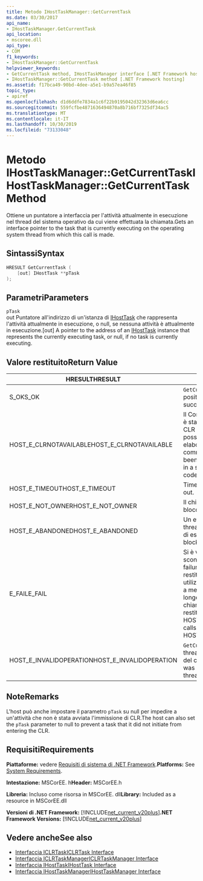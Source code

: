 ```yaml
---
title: Metodo IHostTaskManager::GetCurrentTask
ms.date: 03/30/2017
api_name:
- IHostTaskManager.GetCurrentTask
api_location:
- mscoree.dll
api_type:
- COM
f1_keywords:
- IHostTaskManager::GetCurrentTask
helpviewer_keywords:
- GetCurrentTask method, IHostTaskManager interface [.NET Framework hosting]
- IHostTaskManager::GetCurrentTask method [.NET Framework hosting]
ms.assetid: f17bca49-90bd-4dee-a5e1-b9a57ea46f85
topic_type:
- apiref
ms.openlocfilehash: d1d6ddfe7834a1c6f22b9195042d32363d6ea6cc
ms.sourcegitcommit: 559fcfbe4871636494870a8b716bf7325df34ac5
ms.translationtype: MT
ms.contentlocale: it-IT
ms.lasthandoff: 10/30/2019
ms.locfileid: "73133048"
---
```

# <a name="ihosttaskmanagergetcurrenttask-method"></a><span data-ttu-id="b9adf-102">Metodo IHostTaskManager::GetCurrentTask</span><span class="sxs-lookup"><span data-stu-id="b9adf-102">IHostTaskManager::GetCurrentTask Method</span></span>
<span data-ttu-id="b9adf-103">Ottiene un puntatore a interfaccia per l'attività attualmente in esecuzione nel thread del sistema operativo da cui viene effettuata la chiamata.</span><span class="sxs-lookup"><span data-stu-id="b9adf-103">Gets an interface pointer to the task that is currently executing on the operating system thread from which this call is made.</span></span>  
  
## <a name="syntax"></a><span data-ttu-id="b9adf-104">Sintassi</span><span class="sxs-lookup"><span data-stu-id="b9adf-104">Syntax</span></span>  
  
```cpp  
HRESULT GetCurrentTask (  
    [out] IHostTask **pTask  
);  
```  
  
## <a name="parameters"></a><span data-ttu-id="b9adf-105">Parametri</span><span class="sxs-lookup"><span data-stu-id="b9adf-105">Parameters</span></span>  
 `pTask`  
 <span data-ttu-id="b9adf-106">out Puntatore all'indirizzo di un'istanza di [IHostTask](../../../../docs/framework/unmanaged-api/hosting/ihosttask-interface.md) che rappresenta l'attività attualmente in esecuzione, o null, se nessuna attività è attualmente in esecuzione.</span><span class="sxs-lookup"><span data-stu-id="b9adf-106">[out] A pointer to the address of an [IHostTask](../../../../docs/framework/unmanaged-api/hosting/ihosttask-interface.md) instance that represents the currently executing task, or null, if no task is currently executing.</span></span>  
  
## <a name="return-value"></a><span data-ttu-id="b9adf-107">Valore restituito</span><span class="sxs-lookup"><span data-stu-id="b9adf-107">Return Value</span></span>  
  
|<span data-ttu-id="b9adf-108">HRESULT</span><span class="sxs-lookup"><span data-stu-id="b9adf-108">HRESULT</span></span>|<span data-ttu-id="b9adf-109">Descrizione</span><span class="sxs-lookup"><span data-stu-id="b9adf-109">Description</span></span>|  
|-------------|-----------------|  
|<span data-ttu-id="b9adf-110">S_OK</span><span class="sxs-lookup"><span data-stu-id="b9adf-110">S_OK</span></span>|<span data-ttu-id="b9adf-111">`GetCurrentTask` ha restituito un esito positivo.</span><span class="sxs-lookup"><span data-stu-id="b9adf-111">`GetCurrentTask` returned successfully.</span></span>|  
|<span data-ttu-id="b9adf-112">HOST_E_CLRNOTAVAILABLE</span><span class="sxs-lookup"><span data-stu-id="b9adf-112">HOST_E_CLRNOTAVAILABLE</span></span>|<span data-ttu-id="b9adf-113">Il Common Language Runtime (CLR) non è stato caricato in un processo oppure CLR si trova in uno stato in cui non è possibile eseguire codice gestito o elaborare la chiamata correttamente.</span><span class="sxs-lookup"><span data-stu-id="b9adf-113">The common language runtime (CLR) has not been loaded into a process, or the CLR is in a state in which it cannot run managed code or process the call successfully.</span></span>|  
|<span data-ttu-id="b9adf-114">HOST_E_TIMEOUT</span><span class="sxs-lookup"><span data-stu-id="b9adf-114">HOST_E_TIMEOUT</span></span>|<span data-ttu-id="b9adf-115">Timeout della chiamata.</span><span class="sxs-lookup"><span data-stu-id="b9adf-115">The call timed out.</span></span>|  
|<span data-ttu-id="b9adf-116">HOST_E_NOT_OWNER</span><span class="sxs-lookup"><span data-stu-id="b9adf-116">HOST_E_NOT_OWNER</span></span>|<span data-ttu-id="b9adf-117">Il chiamante non è il proprietario del blocco.</span><span class="sxs-lookup"><span data-stu-id="b9adf-117">The caller does not own the lock.</span></span>|  
|<span data-ttu-id="b9adf-118">HOST_E_ABANDONED</span><span class="sxs-lookup"><span data-stu-id="b9adf-118">HOST_E_ABANDONED</span></span>|<span data-ttu-id="b9adf-119">Un evento è stato annullato mentre un thread bloccato o Fiber era in attesa su di esso.</span><span class="sxs-lookup"><span data-stu-id="b9adf-119">An event was canceled while a blocked thread or fiber was waiting on it.</span></span>|  
|<span data-ttu-id="b9adf-120">E_FAIL</span><span class="sxs-lookup"><span data-stu-id="b9adf-120">E_FAIL</span></span>|<span data-ttu-id="b9adf-121">Si è verificato un errore irreversibile sconosciuto.</span><span class="sxs-lookup"><span data-stu-id="b9adf-121">An unknown catastrophic failure occurred.</span></span> <span data-ttu-id="b9adf-122">Quando un metodo restituisce E_FAIL, CLR non è più utilizzabile all'interno del processo.</span><span class="sxs-lookup"><span data-stu-id="b9adf-122">When a method returns E_FAIL, the CLR is no longer usable within the process.</span></span> <span data-ttu-id="b9adf-123">Le chiamate successive ai metodi di hosting restituiscono HOST_E_CLRNOTAVAILABLE.</span><span class="sxs-lookup"><span data-stu-id="b9adf-123">Subsequent calls to hosting methods return HOST_E_CLRNOTAVAILABLE.</span></span>|  
|<span data-ttu-id="b9adf-124">HOST_E_INVALIDOPERATION</span><span class="sxs-lookup"><span data-stu-id="b9adf-124">HOST_E_INVALIDOPERATION</span></span>|<span data-ttu-id="b9adf-125">`GetCurrentTask` è stato chiamato su un thread del sistema operativo all'esterno del controllo dell'host.</span><span class="sxs-lookup"><span data-stu-id="b9adf-125">`GetCurrentTask` was called on an operating system thread outside the control of the host.</span></span>|  
  
## <a name="remarks"></a><span data-ttu-id="b9adf-126">Note</span><span class="sxs-lookup"><span data-stu-id="b9adf-126">Remarks</span></span>  
 <span data-ttu-id="b9adf-127">L'host può anche impostare il parametro `pTask` su null per impedire a un'attività che non è stata avviata l'immissione di CLR.</span><span class="sxs-lookup"><span data-stu-id="b9adf-127">The host can also set the `pTask` parameter to null to prevent a task that it did not initiate from entering the CLR.</span></span>  
  
## <a name="requirements"></a><span data-ttu-id="b9adf-128">Requisiti</span><span class="sxs-lookup"><span data-stu-id="b9adf-128">Requirements</span></span>  
 <span data-ttu-id="b9adf-129">**Piattaforme:** vedere [Requisiti di sistema di .NET Framework](../../../../docs/framework/get-started/system-requirements.md).</span><span class="sxs-lookup"><span data-stu-id="b9adf-129">**Platforms:** See [System Requirements](../../../../docs/framework/get-started/system-requirements.md).</span></span>  
  
 <span data-ttu-id="b9adf-130">**Intestazione:** MSCorEE. h</span><span class="sxs-lookup"><span data-stu-id="b9adf-130">**Header:** MSCorEE.h</span></span>  
  
 <span data-ttu-id="b9adf-131">**Libreria:** Incluso come risorsa in MSCorEE. dll</span><span class="sxs-lookup"><span data-stu-id="b9adf-131">**Library:** Included as a resource in MSCorEE.dll</span></span>  
  
 <span data-ttu-id="b9adf-132">**Versioni di .NET Framework:** [!INCLUDE[net_current_v20plus](../../../../includes/net-current-v20plus-md.md)]</span><span class="sxs-lookup"><span data-stu-id="b9adf-132">**.NET Framework Versions:** [!INCLUDE[net_current_v20plus](../../../../includes/net-current-v20plus-md.md)]</span></span>  
  
## <a name="see-also"></a><span data-ttu-id="b9adf-133">Vedere anche</span><span class="sxs-lookup"><span data-stu-id="b9adf-133">See also</span></span>

- [<span data-ttu-id="b9adf-134">Interfaccia ICLRTask</span><span class="sxs-lookup"><span data-stu-id="b9adf-134">ICLRTask Interface</span></span>](../../../../docs/framework/unmanaged-api/hosting/iclrtask-interface.md)
- [<span data-ttu-id="b9adf-135">Interfaccia ICLRTaskManager</span><span class="sxs-lookup"><span data-stu-id="b9adf-135">ICLRTaskManager Interface</span></span>](../../../../docs/framework/unmanaged-api/hosting/iclrtaskmanager-interface.md)
- [<span data-ttu-id="b9adf-136">Interfaccia IHostTask</span><span class="sxs-lookup"><span data-stu-id="b9adf-136">IHostTask Interface</span></span>](../../../../docs/framework/unmanaged-api/hosting/ihosttask-interface.md)
- [<span data-ttu-id="b9adf-137">Interfaccia IHostTaskManager</span><span class="sxs-lookup"><span data-stu-id="b9adf-137">IHostTaskManager Interface</span></span>](../../../../docs/framework/unmanaged-api/hosting/ihosttaskmanager-interface.md)
